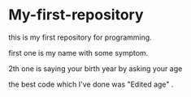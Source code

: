 # My-first-repository
this is my first repository for programming.

first one is my name with some symptom.

2th one is saying your birth year by asking your age

the best code which I've done was "Edited age" .
